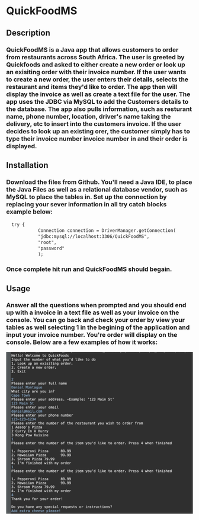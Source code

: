 # QuickFoodMS
## Description

### QuickFoodMS is a Java app that allows customers to order from restaurants across South Africa. The user is greeted by Quickfoods and asked to either create a new order or look up an exisiting order with their invoice number. If the user wants to create a new order, the user enters their details, selects the restaurant and items they'd like to order. The app then will display the invoice as well as create a text file for the user. The app uses the JDBC via MySQL to add the Customers details to the database. The app also pulls information, such as resturant name, phone number, location, driver's name taking the delivery, etc to insert into the customers invoice. If the user decides to look up an existing orer, the customer simply has to type their invoice number invoice number in and their order is displayed.

## Installation
### Download the files from Github. You'll need a Java IDE, to place the Java Files as well as a relational database vendor, such as MySQL to place the tables in. Set up the connection by replacing your sever information in all try catch blocks example below:
```
  try {
			Connection connection = DriverManager.getConnection(
			"jdbc:mysql://localhost:3306/QuickFoodMS",
			"root",
			"password"
			);
```
### Once complete hit run and QuickFoodMS should begain.

## Usage
### Answer all the questions when prompted and you should end up with a invoice in a text file as well as your invoice on the console. You can go back and check your order by view your tables as well selecting 1 in the begining of the application and input your invoice number. You're order will display on the console. Below are a few examples of how it works:
![Creating a New Order](https://github.com/ThundroD/QuickFoodMS/blob/main/QuickFoodMS%20IMG/Create%20Order.png)


